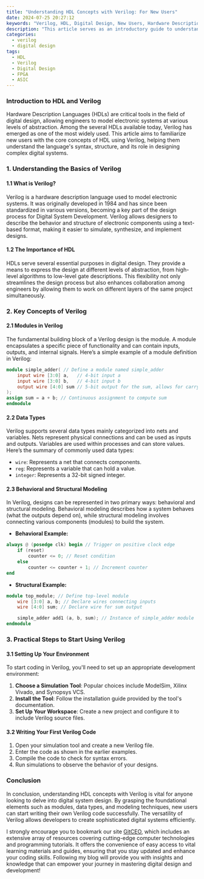 ```yaml
---
title: "Understanding HDL Concepts with Verilog: For New Users"
date: 2024-07-25 20:27:12
keywords: "Verilog, HDL, Digital Design, New Users, Hardware Description Language, FPGA, ASIC"
description: "This article serves as an introductory guide to understand Hardware Description Language (HDL) concepts, specifically focusing on Verilog. It discusses the significance of HDL in digital design, offers detailed explanations of key concepts, provides practical examples, and walks users through basic functionalities, enabling new users to grasp the essentials of HDL and get started with Verilog for their design projects."
categories:
  - verilog
  - digital design
tags:
  - HDL
  - Verilog
  - Digital Design
  - FPGA
  - ASIC
---
```


### Introduction to HDL and Verilog

Hardware Description Languages (HDLs) are critical tools in the field of digital design, allowing engineers to model electronic systems at various levels of abstraction. Among the several HDLs available today, Verilog has emerged as one of the most widely used. This article aims to familiarize new users with the core concepts of HDL using Verilog, helping them understand the language's syntax, structure, and its role in designing complex digital systems.

<!-- more -->

### 1. Understanding the Basics of Verilog

#### 1.1 What is Verilog?

Verilog is a hardware description language used to model electronic systems. It was originally developed in 1984 and has since been standardized in various versions, becoming a key part of the design process for Digital System Development. Verilog allows designers to describe the behavior and structure of electronic components using a text-based format, making it easier to simulate, synthesize, and implement designs.

#### 1.2 The Importance of HDL

HDLs serve several essential purposes in digital design. They provide a means to express the design at different levels of abstraction, from high-level algorithms to low-level gate descriptions. This flexibility not only streamlines the design process but also enhances collaboration among engineers by allowing them to work on different layers of the same project simultaneously.

### 2. Key Concepts of Verilog

#### 2.1 Modules in Verilog

The fundamental building block of a Verilog design is the module. A module encapsulates a specific piece of functionality and can contain inputs, outputs, and internal signals. Here’s a simple example of a module definition in Verilog:

```verilog
module simple_adder( // Define a module named simple_adder
    input wire [3:0] a,   // 4-bit input a
    input wire [3:0] b,   // 4-bit input b
    output wire [4:0] sum // 5-bit output for the sum, allows for carry
);
assign sum = a + b; // Continuous assignment to compute sum
endmodule
```

#### 2.2 Data Types

Verilog supports several data types mainly categorized into nets and variables. Nets represent physical connections and can be used as inputs and outputs. Variables are used within processes and can store values. Here’s the summary of commonly used data types:

- `wire`: Represents a net that connects components.
- `reg`: Represents a variable that can hold a value.
- `integer`: Represents a 32-bit signed integer.

#### 2.3 Behavioral and Structural Modeling

In Verilog, designs can be represented in two primary ways: behavioral and structural modeling. Behavioral modeling describes how a system behaves (what the outputs depend on), while structural modeling involves connecting various components (modules) to build the system.

- **Behavioral Example:**

```verilog
always @ (posedge clk) begin // Trigger on positive clock edge
    if (reset) 
        counter <= 0; // Reset condition
    else 
        counter <= counter + 1; // Increment counter
end
```

- **Structural Example:**

```verilog
module top_module; // Define top-level module
    wire [3:0] a, b; // Declare wires connecting inputs
    wire [4:0] sum; // Declare wire for sum output

    simple_adder add1 (a, b, sum); // Instance of simple_adder module
endmodule
```

### 3. Practical Steps to Start Using Verilog

#### 3.1 Setting Up Your Environment

To start coding in Verilog, you'll need to set up an appropriate development environment:

1. **Choose a Simulation Tool**: Popular choices include ModelSim, Xilinx Vivado, and Synopsys VCS.
2. **Install the Tool**: Follow the installation guide provided by the tool's documentation.
3. **Set Up Your Workspace**: Create a new project and configure it to include Verilog source files.

#### 3.2 Writing Your First Verilog Code

1. Open your simulation tool and create a new Verilog file.
2. Enter the code as shown in the earlier examples.
3. Compile the code to check for syntax errors.
4. Run simulations to observe the behavior of your designs.

### Conclusion

In conclusion, understanding HDL concepts with Verilog is vital for anyone looking to delve into digital system design. By grasping the foundational elements such as modules, data types, and modeling techniques, new users can start writing their own Verilog code successfully. The versatility of Verilog allows developers to create sophisticated digital systems efficiently.

I strongly encourage you to bookmark our site [GitCEO](https://gitceo.com), which includes an extensive array of resources covering cutting-edge computer technologies and programming tutorials. It offers the convenience of easy access to vital learning materials and guides, ensuring that you stay updated and enhance your coding skills. Following my blog will provide you with insights and knowledge that can empower your journey in mastering digital design and development!
